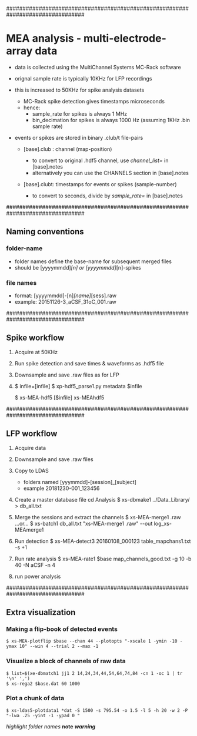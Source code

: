 ################################################################################
# MEA analysis - multi-electrode-array data 

- data is collected using the MultiChannel Systems MC-Rack software  
- orignal sample rate is typically 10KHz for LFP recordings  
- this is increased to 50KHz for spike analysis datasets  
	- MC-Rack  spike detection gives timestamps microseconds  
	- hence:  
		- sample_rate for spikes is always 1 MHz  
		- bin_decimation for spikes is always 1000 Hz (assuming 1KHz .bin sample rate)  


- events or spikes are stored in binary .club/t file-pairs  

	- [base].club : channel (map-position)  
		- to convert to original .hdf5 channel, use *channel_list=* in [base].notes  
		- alternatively you can use the CHANNELS section in [base].notes  

	- [base].clubt: timestamps for events or spikes (sample-number)  
		- to convert to seconds, divide by *sample_rate=* in [base].notes  


################################################################################
## Naming conventions 

### folder-name 
- folder names define the base-name for subsequent merged files 
- should be [yyyymmdd]_[n] or [yyyymmdd]_[n]-spikes

### file names
- format: [yyyymmdd]-[n]_[name]_[sess].raw
- example: 20151126-3_aCSF_31oC_001.raw


################################################################################
## Spike workflow
1. Acquire at 50KHz 
2. Run spike detection and save times & waveforms as .hdf5 file 
3. Downsample and save .raw files as for LFP 
4.
	$ infile=[infile]
	$ xp-hdf5_parse1.py metadata $infile

	$ xs-MEA-hdf5 [$infile]
xs-MEAhdf5


################################################################################
## LFP workflow
1. Acquire data
2. Downsample and save .raw files
3. Copy to LDAS
	- folders named [yyymmdd]-[session]_[subject]
	- example
		20181230-001_123456

4. Create a master database file
	cd Analysis
	$ xs-dbmake1 ../Data_Library/ > db_all.txt

5. Merge the sessions and extract the channels
	$ xs-MEA-merge1 .raw
	...or...
	$ xs-batch1 db_all.txt "xs-MEA-merge1 .raw" --out log_xs-MEAmerge1

6. Run detection
	$ xs-MEA-detect3 20160108_000123 table_mapchans1.txt -s +1

7. Run rate analysis 
	$ xs-MEA-rate1 $base map_channels_good.txt -g 10 -b 40 -N aCSF -n 4


8. run power analysis


################################################################################
## Extra visualization 

### Making a flip-book of detected events
	$ xs-MEA-plotflip $base --chan 44 --plotopts "-xscale 1 -ymin -10 -ymax 10" --win 4 --trial 2 --max -1


### Visualize a block of channels of raw data
	$ list=$(xe-dbmatch1 jj1 2 14,24,34,44,54,64,74,84 -cn 1 -oc 1 | tr '\n' ',')
	$ xs-rega2 $base.dat 60 1000 

### Plot a chunk of data 
	$ xs-ldas5-plotdata1 *dat -S 1500 -s 795.54 -o 1.5 -l 5 -h 20 -w 2 -P "-lwa .25 -yint -1 -ypad 0 "



*highlight folder names* 
**note**
***warning***
